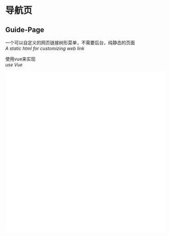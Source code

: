 # 导航页
## Guide-Page

一个可以自定义的网页链接树形菜单，不需要后台，纯静态的页面<br/>
*A static html for customizing web link*

使用vue来实现<br/>
*use Vue*

![使用流程](https://github.com/shouDH/guide-page/raw/master/image/import.png)
